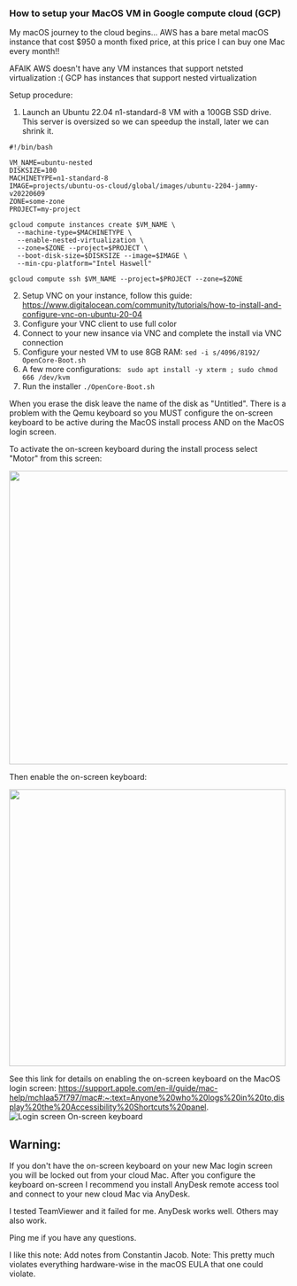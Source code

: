 

### How to setup your MacOS VM in Google compute cloud (GCP)

My macOS journey to the cloud begins...
AWS has a bare metal macOS instance that cost $950 a month fixed price, at this price I can buy one Mac every month!!

AFAIK AWS doesn't have any VM instances that support netsted virtualization :(
GCP has instances that support nested virtualization

Setup procedure:
1. Launch an Ubuntu 22.04 n1-standard-8 VM with a 100GB SSD drive.
   This server is oversized so we can speedup the install, later we can shrink it.
``` 
#!/bin/bash

VM_NAME=ubuntu-nested
DISKSIZE=100
MACHINETYPE=n1-standard-8
IMAGE=projects/ubuntu-os-cloud/global/images/ubuntu-2204-jammy-v20220609
ZONE=some-zone
PROJECT=my-project

gcloud compute instances create $VM_NAME \
  --machine-type=$MACHINETYPE \
  --enable-nested-virtualization \
  --zone=$ZONE --project=$PROJECT \
  --boot-disk-size=$DISKSIZE --image=$IMAGE \
  --min-cpu-platform="Intel Haswell"

gcloud compute ssh $VM_NAME --project=$PROJECT --zone=$ZONE
```

2. Setup VNC on your instance, follow this guide:
   https://www.digitalocean.com/community/tutorials/how-to-install-and-configure-vnc-on-ubuntu-20-04
3. Configure your VNC client to use full color
4. Connect to your new insance via VNC and complete the install via VNC connection
5. Configure your nested VM to use 8GB RAM:
```sed -i s/4096/8192/ OpenCore-Boot.sh```
6. A few more configurations:
``` sudo apt install -y xterm ; sudo chmod 666 /dev/kvm```
7. Run the installer 
```./OpenCore-Boot.sh```

When you erase the disk leave the name of the disk as "Untitled".
There is a problem with the Qemu keyboard so you MUST configure the on-screen keyboard to be active during the MacOS install process AND on the MacOS login screen.

To activate the on-screen keyboard during the install process select "Motor" from this screen:

<a href="url"><img src="https://github.com/AAber/OSX-KVM/blob/gcp/screenshots/Motor.png" align="center" height="530" ></a>

Then enable the on-screen keyboard:

<a href="url"><img src="https://github.com/AAber/OSX-KVM/blob/gcp/screenshots/AccessibilityKeyboard.png" align="center" height="500" ></a>

See this link for details on enabling the on-screen keyboard on the MacOS login screen:
https://support.apple.com/en-il/guide/mac-help/mchlaa57f797/mac#:~:text=Anyone%20who%20logs%20in%20to,display%20the%20Accessibility%20Shortcuts%20panel.
![Login screen On-screen keyboard](https://github.com/AAber/OSX-KVM/blob/gcp/screenshots/LoginKeyboard.png)

## Warning:
If you don't have the on-screen keyboard on your new Mac login screen you will be locked out from your cloud Mac.
After you configure the keyboard on-screen I recommend you install AnyDesk remote access tool and connect to your new cloud Mac via AnyDesk.

I tested TeamViewer and it failed for me.
AnyDesk works well.
Others may also work.

Ping me if you have any questions.

I like this note:
Add notes from Constantin Jacob.
Note: This pretty much violates everything hardware-wise in the macOS EULA that
one could violate.
